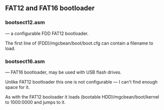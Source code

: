 FAT12 and FAT16 bootloader
---------------------------

### bootsect12.asm

&mdash; a configurable FDD FAT12 bootloader.

The first line of (FDD)/mgcbean/boot/boot.cfg can contain a filename to load.

### bootsect16.asm

&mdash; FAT16 bootloader, may be used with USB flash drives.

Unlike FAT12 bootloader this one is not configurable &mdash; I can't find enough space for it.

As with the FAT12 booloader it loads (bootable HDD)/mgcbean/boot/kernel to 1000:0000 and jumps to it.
